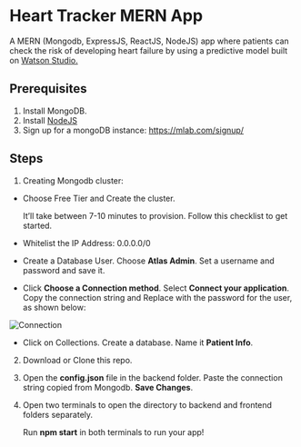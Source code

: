 # Heart Tracker MERN App

A MERN (Mongodb, ExpressJS, ReactJS, NodeJS) app where patients can check the risk of developing heart failure by using a predictive model built on [Watson Studio.](https://cloud.ibm.com/catalog/services/watson-studio?bss_account=e366b6e4fb004c5eaccfbe7042b670a4) 

## Prerequisites
1. Install MongoDB.
2. Install [NodeJS](https://nodejs.org/en/download/)
3. Sign up for a mongoDB instance: https://mlab.com/signup/

## Steps

1. Creating Mongodb cluster:

 - Choose Free Tier and Create the cluster.
 
   It’ll take between 7-10 minutes to provision. Follow this checklist to get started. 
 
 - Whitelist the IP Address: 0.0.0.0/0 
 
 - Create a Database User. Choose **Atlas Admin**. Set a username and password and save it.
 
 - Click **Choose a  Connection method**. Select **Connect your application**. Copy the connection string and Replace <password> with the password for the <username> user, as shown below:
 
 ![Connection](images/connection.png)
 
 - Click on Collections. Create a database. Name it **Patient Info**.
 
 2. Download or Clone this repo.
 
 3. Open the **config.json** file in the backend folder. Paste the connection string copied from Mongodb. **Save Changes**.
 
 4. Open two terminals to open the directory to backend and frontend folders separately. 
 
     Run **npm start** in both terminals to run your app!
 
 
 
 
